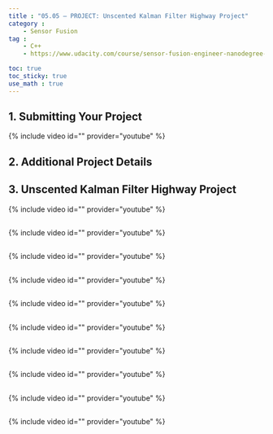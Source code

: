 ```yaml
---
title : "05.05 — PROJECT: Unscented Kalman Filter Highway Project"
category :
    - Sensor Fusion
tag : 
    - C++
    - https://www.udacity.com/course/sensor-fusion-engineer-nanodegree--nd313

toc: true  
toc_sticky: true 
use_math : true
---
```




## 1. Submitting Your Project

{% include video id="" provider="youtube" %}



## 2. Additional Project Details



## 3. Unscented Kalman Filter Highway Project

{% include video id="" provider="youtube" %}



## 

{% include video id="" provider="youtube" %}



## 

{% include video id="" provider="youtube" %}



## 

{% include video id="" provider="youtube" %}



## 

{% include video id="" provider="youtube" %}



## 

{% include video id="" provider="youtube" %}



## 

{% include video id="" provider="youtube" %}



## 

{% include video id="" provider="youtube" %}



## 

{% include video id="" provider="youtube" %}



## 

{% include video id="" provider="youtube" %}



